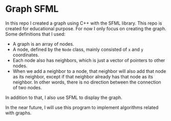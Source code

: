 # Graph SFML

In this repo I created a graph using C++ with the SFML library. This repo is created for educational purpose. For now I only focus on creating the graph. Some definitions that I used:

- A graph is an array of nodes.
- A node, defined by the `Node` class, mainly consisted of `x` and `y` coordinates.
- Each node also has neighbors, which is just a vector of pointers to other nodes.
- When we add a neighbor to a node, that neighbor will also add that node as its neighbor, except if that neighbor already has that node as its neighbor. In other words, there is no direction between the connection of two nodes.

In addition to that, I also use SFML to display the graph.

In the near future, I will use this program to implement algorithms related with graphs.
